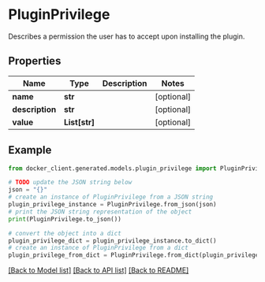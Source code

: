 # PluginPrivilege

Describes a permission the user has to accept upon installing the plugin. 

## Properties

Name | Type | Description | Notes
------------ | ------------- | ------------- | -------------
**name** | **str** |  | [optional] 
**description** | **str** |  | [optional] 
**value** | **List[str]** |  | [optional] 

## Example

```python
from docker_client.generated.models.plugin_privilege import PluginPrivilege

# TODO update the JSON string below
json = "{}"
# create an instance of PluginPrivilege from a JSON string
plugin_privilege_instance = PluginPrivilege.from_json(json)
# print the JSON string representation of the object
print(PluginPrivilege.to_json())

# convert the object into a dict
plugin_privilege_dict = plugin_privilege_instance.to_dict()
# create an instance of PluginPrivilege from a dict
plugin_privilege_from_dict = PluginPrivilege.from_dict(plugin_privilege_dict)
```
[[Back to Model list]](../README.md#documentation-for-models) [[Back to API list]](../README.md#documentation-for-api-endpoints) [[Back to README]](../README.md)


